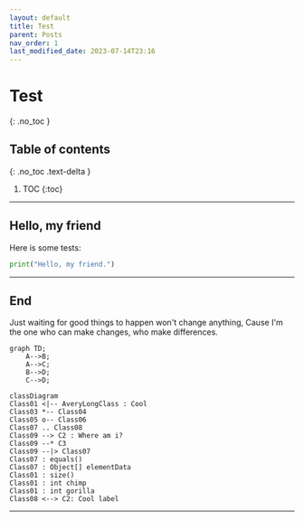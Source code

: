 ```yaml
---
layout: default
title: Test
parent: Posts
nav_order: 1
last_modified_date: 2023-07-14T23:16
---
```


# Test
{: .no_toc }

## Table of contents
{: .no_toc .text-delta }

1. TOC
{:toc}

---

## Hello, my friend

Here is some tests:

```python
print("Hello, my friend.")
```

---

## End

Just waiting for good things to happen won't change anything, Cause I'm the one who can make changes, who make differences.

```mermaid
graph TD;
    A-->B;
    A-->C;
    B-->D;
    C-->D;
```

```mermaid
classDiagram
Class01 <|-- AveryLongClass : Cool
Class03 *-- Class04
Class05 o-- Class06
Class07 .. Class08
Class09 --> C2 : Where am i?
Class09 --* C3
Class09 --|> Class07
Class07 : equals()
Class07 : Object[] elementData
Class01 : size()
Class01 : int chimp
Class01 : int gorilla
Class08 <--> C2: Cool label
```

---
